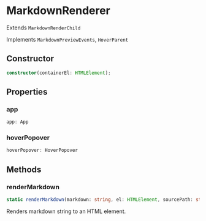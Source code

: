 # MarkdownRenderer

Extends `MarkdownRenderChild`

Implements `MarkdownPreviewEvents`, `HoverParent`

## Constructor

```ts
constructor(containerEl: HTMLElement);
```

## Properties

### app

```ts
app: App
```

### hoverPopover

```ts
hoverPopover: HoverPopover
```

## Methods

### renderMarkdown

```ts
static renderMarkdown(markdown: string, el: HTMLElement, sourcePath: string, component: Component): Promise<void>;
```

Renders markdown string to an HTML element.
